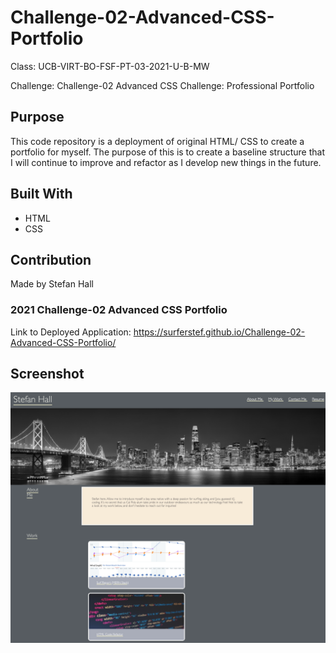 # Challenge-02-Advanced-CSS-Portfolio

Class: UCB-VIRT-BO-FSF-PT-03-2021-U-B-MW

Challenge: Challenge-02 Advanced CSS Challenge: Professional Portfolio

## Purpose

This code repository is a deployment of original HTML/ CSS to create a portfolio for myself. The purpose of this is to create a baseline structure that I will continue to improve and refactor as I develop new things in the future.

## Built With
* HTML
* CSS

## Contribution
Made by Stefan Hall

### 2021 Challenge-02 Advanced CSS Portfolio

Link to Deployed Application: https://surferstef.github.io/Challenge-02-Advanced-CSS-Portfolio/


## Screenshot
![Application Screenshot](README.png "Screenshot of Application")